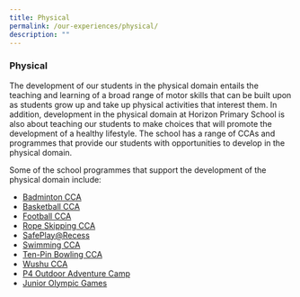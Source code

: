 ```yaml
---
title: Physical
permalink: /our-experiences/physical/
description: ""
---
```


### **Physical**
The development of our students in the physical domain entails the teaching and learning of a broad range of motor skills that can be built upon as students grow up and take up physical activities that interest them. In addition, development in the physical domain at Horizon Primary School is also about teaching our students to make choices that will promote the development of a healthy lifestyle. The school has a range of CCAs and programmes that provide our students with opportunities to develop in the physical domain.

Some of the school programmes that support the development of the physical domain include:

* [Badminton CCA](https://staging.d21co4ykjghpsi.amplifyapp.com/our-experiences/physical/badminton/)
* [Basketball CCA](https://staging.d21co4ykjghpsi.amplifyapp.com/our-experiences/physical/basketball/)
* [Football CCA](https://staging.d21co4ykjghpsi.amplifyapp.com/our-experiences/physical/football/)
* [Rope Skipping CCA](https://staging.d21co4ykjghpsi.amplifyapp.com/our-experiences/physical/rope-skipping/)
* [SafePlay@Recess](https://staging.d21co4ykjghpsi.amplifyapp.com/our-experiences/physical/safeplay-at-recess/)
* [Swimming CCA](https://staging.d21co4ykjghpsi.amplifyapp.com/our-experiences/physical/swimming/)
* [Ten-Pin Bowling CCA](https://staging.d21co4ykjghpsi.amplifyapp.com/our-experiences/physical/ten-pin-bowling/)
* [Wushu CCA](https://staging.d21co4ykjghpsi.amplifyapp.com/our-experiences/physical/wushu/)
* [P4 Outdoor Adventure Camp](https://staging.d21co4ykjghpsi.amplifyapp.com/our-experiences/physical/p4-outdoor-adventure-camp/)
* [Junior Olympic Games](https://staging.d21co4ykjghpsi.amplifyapp.com/our-experiences/physical/junior-olympic-games/)